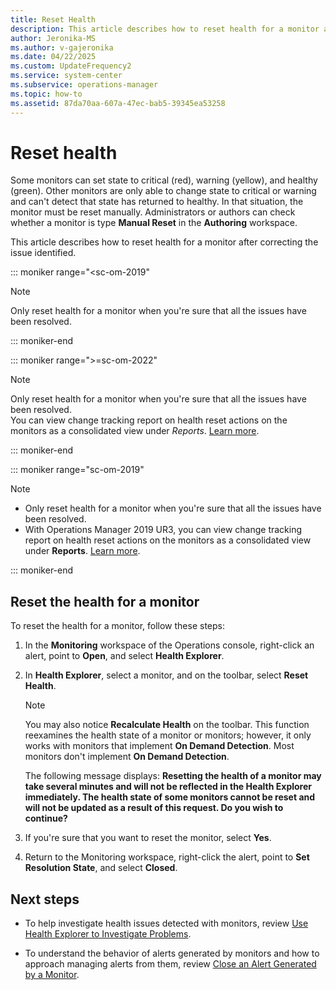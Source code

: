 ```yaml
---
title: Reset Health
description: This article describes how to reset health for a monitor after correcting the issue identified.
author: Jeronika-MS
ms.author: v-gajeronika
ms.date: 04/22/2025
ms.custom: UpdateFrequency2
ms.service: system-center
ms.subservice: operations-manager
ms.topic: how-to
ms.assetid: 87da70aa-607a-47ec-bab5-39345ea53258
---
```


# Reset health



Some monitors can set state to critical (red), warning (yellow), and healthy (green). Other monitors are only able to change state to critical or warning and can't detect that state has returned to healthy. In that situation, the monitor must be reset manually. Administrators or authors can check whether a monitor is type **Manual Reset** in the **Authoring** workspace.  

This article describes how to reset health for a monitor after correcting the issue identified.

::: moniker range="<sc-om-2019"

> [!NOTE]  
> Only reset health for a monitor when you're sure that all the issues have been resolved.  

::: moniker-end

::: moniker range=">=sc-om-2022"

> [!NOTE]  
> Only reset health for a monitor when you're sure that all the issues have been resolved.  
> You can view change tracking report on health reset actions on the monitors as a consolidated view under *Reports*. [Learn more](management-pack-change-tracking.md#change-tracking-for-monitor-health-reset).

::: moniker-end

::: moniker range="sc-om-2019"

> [!NOTE]  
> - Only reset health for a monitor when you're sure that all the issues have been resolved.  
> - With Operations Manager 2019 UR3, you can view change tracking report on health reset actions on the monitors as a consolidated view under **Reports**. [Learn more](management-pack-change-tracking.md#change-tracking-for-monitor-health-reset).

::: moniker-end

## Reset the health for a monitor

To reset the health for a monitor, follow these steps:

1. In the **Monitoring** workspace of the Operations console, right-click an alert, point to **Open**, and select **Health Explorer**.  

2. In **Health Explorer**, select a monitor, and on the toolbar, select **Reset Health**.  

    > [!NOTE]  
    > You may also notice **Recalculate Health** on the toolbar. This function reexamines the health state of a monitor or monitors; however, it only works with monitors that implement **On Demand Detection**. Most monitors don't implement **On Demand Detection**.  

    The following message displays: **Resetting the health of a monitor may take several minutes and will not be reflected in the Health Explorer immediately. The health state of some monitors cannot be reset and will not be updated as a result of this request. Do you wish to continue?**  

3. If you're sure that you want to reset the monitor, select **Yes**.  

4. Return to the Monitoring workspace, right-click the alert, point to **Set Resolution State**, and select **Closed**.  

## Next steps

- To help investigate health issues detected with monitors, review [Use Health Explorer to Investigate Problems](manage-health-using-healthexplorer.md).  

- To understand the behavior of alerts generated by monitors and how to approach managing alerts from them, review [Close an Alert Generated by a Monitor](manage-alert-created-by-monitor.md).  
